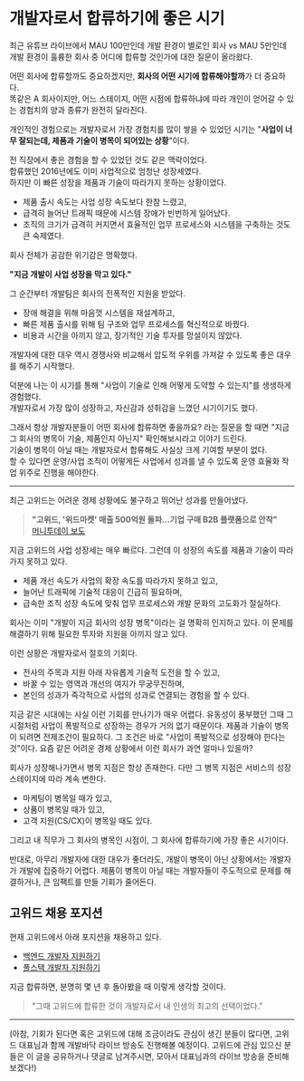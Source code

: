 # 개발자로서 합류하기에 좋은 시기

최근 유튜브 라이브에서 MAU 100만인데 개발 환경이 별로인 회사 vs MAU 5만인데 개발 환경이 훌륭한 회사 중 어디에 합류할 것인가에 대한 질문이 올라왔다.  
  
어떤 회사에 합류할까도 중요하겠지만, **회사의 어떤 시기에 합류해야할까**가 더 중요하다.  
똑같은 A 회사이지만, 어느 스테이지, 어떤 시점에 합류하냐에 따라 개인이 얻어갈 수 있는 경험치의 양과 종류가 완전히 달라진다.  
  
개인적인 경험으로는 개발자로서 가장 경험치를 많이 쌓을 수 있었던 시기는 "**사업이 너무 잘되는데, 제품과 기술이 병목이 되어있는 상황**"이다.  
  
전 직장에서 좋은 경험을 할 수 있었던 것도 같은 맥락이었다.  
합류했던 2016년에도 이미 사업적으로 엄청난 성장세였다.  
하지만 이 빠른 성장을 제품과 기술이 따라가지 못하는 상황이었다.

- 제품 출시 속도는 사업 성장 속도보다 한참 느렸고,
- 급격히 늘어난 트래픽 때문에 시스템 장애가 빈번하게 일어났다.
- 조직의 크기가 급격히 커지면서 효율적인 업무 프로세스와 시스템을 구축하는 것도 큰 숙제였다.

회사 전체가 공감한 위기감은 명확했다.

**"지금 개발이 사업 성장을 막고 있다."**

그 순간부터 개발팀은 회사의 전폭적인 지원을 받았다.

- 장애 해결을 위해 마음껏 시스템을 재설계하고,
- 빠른 제품 출시를 위해 팀 구조와 업무 프로세스를 혁신적으로 바꿨다.
- 비용과 시간을 아끼지 않고, 장기적인 기술 투자를 망설이지 않았다.

개발자에 대한 대우 역시 경쟁사와 비교해서 압도적 우위를 가져갈 수 있도록 좋은 대우를 해주기 시작했다.  
  
덕분에 나는 이 시기를 통해 "사업이 기술로 인해 어떻게 도약할 수 있는지"를 생생하게 경험했다.  
개발자로서 가장 많이 성장하고, 자신감과 성취감을 느꼈던 시기이기도 했다.  
  
그래서 항상 개발자분들이 어떤 회사에 합류하면 좋을까요? 라는 질문을 할 때면 "지금 그 회사의 병목이 기술, 제품인지 아닌지" 확인해보시라고 이야기 드린다.  
기술이 병목이 아닐 때는 개발자로서 합류해도 사실상 크게 기여할 부분이 없다.  
할 수 있다면 운영/사업 조직이 어떻게든 사업에서 성과를 낼 수 있도록 운영 효율화 작업 위주로 진행을 해야한다.  
  
---


최근 고위드는 어려운 경제 상황에도 불구하고 뛰어난 성과를 만들어냈다.

> **"고위드, '위드마켓' 매출 500억원 돌파…기업 구매 B2B 플랫폼으로 안착"**  
> [머니투데이 보도](https://news.mt.co.kr/mtview.php?no=2025041108053763163)

지금 고위드의 사업 성장세는 매우 빠르다. 그런데 이 성장의 속도를 제품과 기술이 따라가지 못하고 있다.

- 제품 개선 속도가 사업의 확장 속도를 따라가지 못하고 있고,
- 늘어난 트래픽에 기술적 대응이 긴급히 필요하며,
- 급속한 조직 성장 속도에 맞춰 업무 프로세스와 개발 문화의 고도화가 절실하다.

회사는 이미 "개발이 지금 회사의 성장 병목"이라는 걸 명확히 인지하고 있다. 이 문제를 해결하기 위해 필요한 투자와 지원을 아끼지 않고 있다.

이런 상황은 개발자로서 절호의 기회다.

- 전사의 주목과 지원 아래 자유롭게 기술적 도전을 할 수 있고,
- 바꿀 수 있는 영역과 개선의 여지가 무궁무진하며,
- 본인의 성과가 즉각적으로 사업의 성과로 연결되는 경험을 할 수 있다.

지금 같은 시대에는 사실 이런 기회를 만나기가 매우 어렵다. 유동성이 풍부했던 그때 그 시절처럼 사업이 폭발적으로 성장하는 경우가 거의 없기 때문이다. 제품과 기술이 병목이 되려면 전제조건이 필요하다. 그 조건은 바로 "사업이 폭발적으로 성장해야 한다는 것"이다. 요즘 같은 어려운 경제 상황에서 이런 회사가 과연 얼마나 있을까?

회사가 성장해나가면서 병목 지점은 항상 존재한다. 다만 그 병목 지점은 서비스의 성장 스테이지에 따라 계속 변한다.

- 마케팅이 병목일 때가 있고,
- 상품이 병목일 때가 있고,
- 고객 지원(CS/CX)이 병목일 때도 있다.

그리고 내 직무가 그 회사의 병목인 시점이, 그 회사에 합류하기에 가장 좋은 시기이다.

반대로, 아무리 개발자에 대한 대우가 좋더라도, 개발이 병목이 아닌 상황에서는 개발자가 개발에 집중하기 어렵다. 제품이 병목이 아닐 때는 개발자들이 주도적으로 문제를 해결하거나, 큰 임팩트를 만들 기회가 줄어든다.

## 고위드 채용 포지션

현재 고위드에서 아래 포지션을 채용하고 있다.

- [백엔드 개발자 지원하기](https://www.rallit.com/positions/3401/backend-engineer-%EB%B0%B1%EC%97%94%EB%93%9C-%EA%B0%9C%EB%B0%9C%EC%9E%90)
- [풀스택 개발자 지원하기](https://www.rallit.com/positions/3400/full-stack-enginner-%ED%92%80%EC%8A%A4%ED%83%9D-%EA%B0%9C%EB%B0%9C%EC%9E%90)

지금 합류하면, 분명히 몇 년 후 돌아봤을 때 이렇게 생각할 것이다.

> "그때 고위드에 합류한 것이 개발자로서 내 인생의 최고의 선택이었다."

---

(아참, 기회가 된다면 혹은 고위드에 대해 조금이라도 관심이 생긴 분들이 많다면, 고위드 대표님과 함께 개발바닥 라이브 방송도 진행해볼 예정이다. 고위드에 관심 있으신 분들은 이 글을 공유하거나 댓글로 남겨주시면, 모아서 대표님과의 라이브 방송을 준비해보겠다!)


